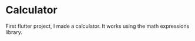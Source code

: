 # Calculator
First flutter project, I made a calculator. It works using the math expressions library.
